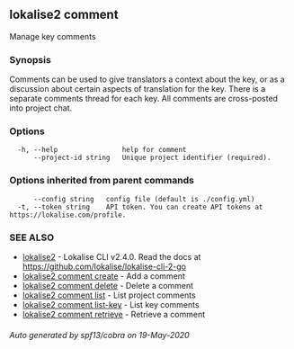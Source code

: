 ## lokalise2 comment

Manage key comments

### Synopsis

Comments can be used to give translators a context about the key, or as a discussion about certain aspects of translation for the key. There is a separate comments thread for each key. All comments are cross-posted into project chat.

### Options

```
  -h, --help                help for comment
      --project-id string   Unique project identifier (required).
```

### Options inherited from parent commands

```
      --config string   config file (default is ./config.yml)
  -t, --token string    API token. You can create API tokens at https://lokalise.com/profile.
```

### SEE ALSO

* [lokalise2](lokalise2.md)	 - Lokalise CLI v2.4.0. Read the docs at https://github.com/lokalise/lokalise-cli-2-go
* [lokalise2 comment create](lokalise2_comment_create.md)	 - Add a comment
* [lokalise2 comment delete](lokalise2_comment_delete.md)	 - Delete a comment
* [lokalise2 comment list](lokalise2_comment_list.md)	 - List project comments
* [lokalise2 comment list-key](lokalise2_comment_list-key.md)	 - List key comments
* [lokalise2 comment retrieve](lokalise2_comment_retrieve.md)	 - Retrieve a comment

###### Auto generated by spf13/cobra on 19-May-2020
